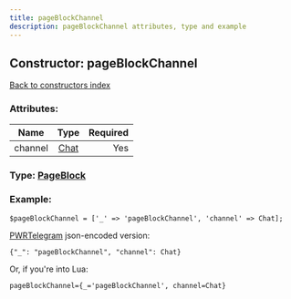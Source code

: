 ```yaml
---
title: pageBlockChannel
description: pageBlockChannel attributes, type and example
---
```

## Constructor: pageBlockChannel  
[Back to constructors index](index.md)



### Attributes:

| Name     |    Type       | Required |
|----------|:-------------:|---------:|
|channel|[Chat](../types/Chat.md) | Yes|



### Type: [PageBlock](../types/PageBlock.md)


### Example:

```
$pageBlockChannel = ['_' => 'pageBlockChannel', 'channel' => Chat];
```  

[PWRTelegram](https://pwrtelegram.xyz) json-encoded version:

```
{"_": "pageBlockChannel", "channel": Chat}
```


Or, if you're into Lua:  


```
pageBlockChannel={_='pageBlockChannel', channel=Chat}

```


